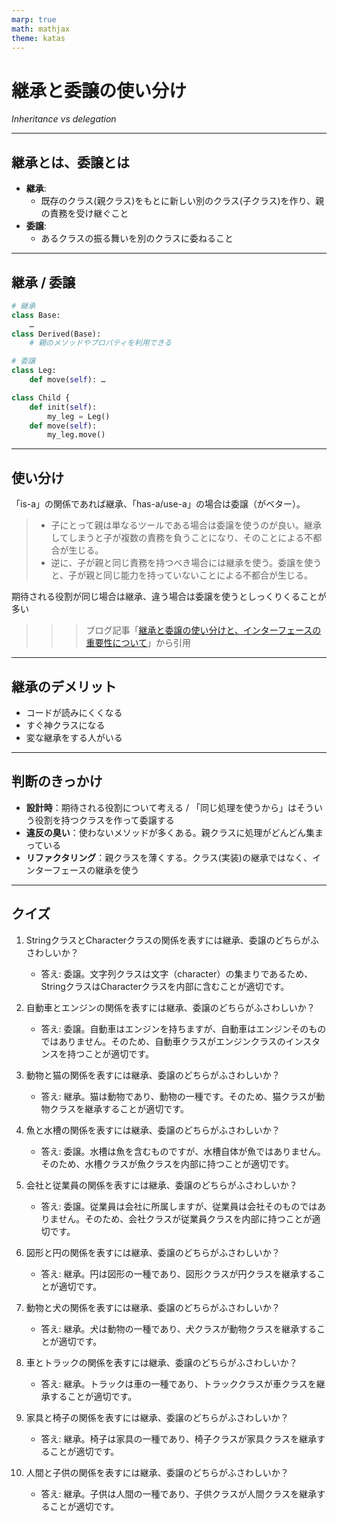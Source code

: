 ```yaml
---
marp: true
math: mathjax
theme: katas
---
```

<!-- 
size: 16:9
paginate: true
-->
<!-- header: 勉強会# ― エンジニアとしての解像度を高めるための勉強会-->

# 継承と委譲の使い分け

_Inheritance vs delegation_

---

## 継承とは、委譲とは

* **継承**:
    * 既存のクラス(親クラス)をもとに新しい別のクラス(子クラス)を作り、親の責務を受け継ぐこと
* **委譲**:
    * あるクラスの振る舞いを別のクラスに委ねること

---

## 継承 / 委譲

```py
# 継承
class Base:
    …
class Derived(Base):
    # 親のメソッドやプロパティを利用できる
```

```py
# 委譲
class Leg:
    def move(self): …

class Child {
    def init(self):
        my_leg = Leg()
    def move(self):
        my_leg.move()
```

---

## 使い分け

「is-a」の関係であれば継承、「has-a/use-a」の場合は委譲（がベター）。
 
> * 子にとって親は単なるツールである場合は委譲を使うのが良い。継承してしまうと子が複数の責務を負うことになり、そのことによる不都合が生じる。
> * 逆に、子が親と同じ責務を持つべき場合には継承を使う。委譲を使うと、子が親と同じ能力を持っていないことによる不都合が生じる。

期待される役割が同じ場合は継承、違う場合は委譲を使うとしっくりくることが多い

>>> ブログ記事「[継承と委譲の使い分けと、インターフェースの重要性について](https://ikenox.info/blog/inheritance-delegation-interface/)」から引用
 
---

## 継承のデメリット

* コードが読みにくくなる
* すぐ神クラスになる
* 変な継承をする人がいる

<!-- https://mametter.hatenablog.com/entry/2024/02/10/120527 -->
---

## 判断のきっかけ

* **設計時**：期待される役割について考える / 「同じ処理を使うから」はそういう役割を持つクラスを作って委譲する
* **違反の臭い**：使わないメソッドが多くある。親クラスに処理がどんどん集まっている
* **リファクタリング**：親クラスを薄くする。クラス(実装)の継承ではなく、インターフェースの継承を使う
 
---
## クイズ

1. StringクラスとCharacterクラスの関係を表すには継承、委譲のどちらがふさわしいか？
   - 答え: 委譲。文字列クラスは文字（character）の集まりであるため、StringクラスはCharacterクラスを内部に含むことが適切です。

2. 自動車とエンジンの関係を表すには継承、委譲のどちらがふさわしいか？
   - 答え: 委譲。自動車はエンジンを持ちますが、自動車はエンジンそのものではありません。そのため、自動車クラスがエンジンクラスのインスタンスを持つことが適切です。

3. 動物と猫の関係を表すには継承、委譲のどちらがふさわしいか？
   - 答え: 継承。猫は動物であり、動物の一種です。そのため、猫クラスが動物クラスを継承することが適切です。

4. 魚と水槽の関係を表すには継承、委譲のどちらがふさわしいか？
   - 答え: 委譲。水槽は魚を含むものですが、水槽自体が魚ではありません。そのため、水槽クラスが魚クラスを内部に持つことが適切です。

5. 会社と従業員の関係を表すには継承、委譲のどちらがふさわしいか？
   - 答え: 委譲。従業員は会社に所属しますが、従業員は会社そのものではありません。そのため、会社クラスが従業員クラスを内部に持つことが適切です。
1. 図形と円の関係を表すには継承、委譲のどちらがふさわしいか？
   - 答え: 継承。円は図形の一種であり、図形クラスが円クラスを継承することが適切です。

2. 動物と犬の関係を表すには継承、委譲のどちらがふさわしいか？
   - 答え: 継承。犬は動物の一種であり、犬クラスが動物クラスを継承することが適切です。

3. 車とトラックの関係を表すには継承、委譲のどちらがふさわしいか？
   - 答え: 継承。トラックは車の一種であり、トラッククラスが車クラスを継承することが適切です。

4. 家具と椅子の関係を表すには継承、委譲のどちらがふさわしいか？
   - 答え: 継承。椅子は家具の一種であり、椅子クラスが家具クラスを継承することが適切です。

5. 人間と子供の関係を表すには継承、委譲のどちらがふさわしいか？
   - 答え: 継承。子供は人間の一種であり、子供クラスが人間クラスを継承することが適切です。